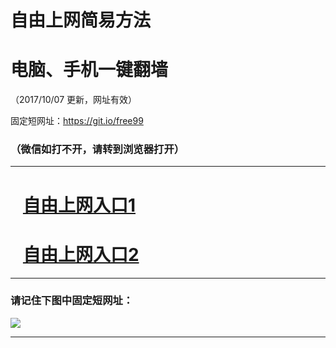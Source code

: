 ﻿# 自由上网简易方法

# 电脑、手机一键翻墙

（2017/10/07 更新，网址有效）

固定短网址：https://git.io/free99

### （微信如打不开，请转到浏览器打开）


***





# &nbsp;&nbsp; <a href="http://ft1213827411.fwq-tz-1001.info/fwqtz01.html?t=100700116226 " target="_blank">自由上网入口1</a>
# &nbsp;&nbsp; <a href="http://ft2458930869.fwq-tz-1002.info/fwqtz02.html?t=100700115418 " target="_blank">自由上网入口2</a>
***

### 请记住下图中固定短网址：

<img src="https://s3-us-west-2.amazonaws.com/fwq-1001/yjfq-20170905okok.png" /> 


***

